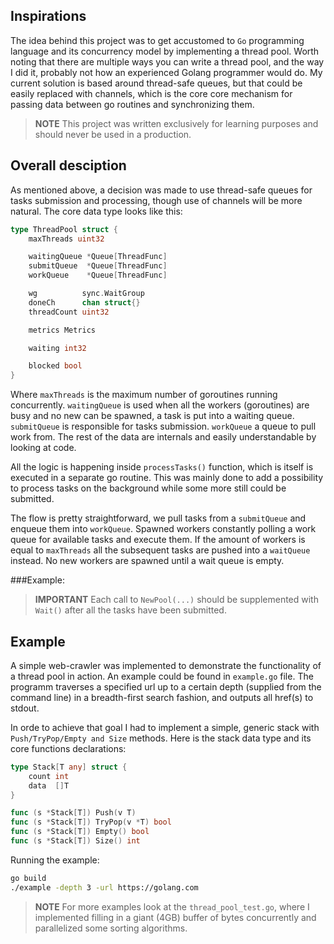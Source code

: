 ## Inspirations
The idea behind this project was to get accustomed to `Go` programming language and its concurrency model
by implementing a thread pool. Worth noting that there are multiple ways you can write a thread pool, 
and the way I did it, probably not how an experienced Golang programmer would do. 
My current solution is based around thread-safe queues, but that could be easily replaced with channels, 
which is the core core mechanism for passing data between go routines and synchronizing them.

> **NOTE** This project was written exclusively for learning purposes and should never be used in a production. 

## Overall desciption
As mentioned above, a decision was made to use thread-safe queues for tasks submission and processing, 
though use of channels will be more natural. The core data type looks like this:
```go
type ThreadPool struct {
	maxThreads uint32

	waitingQueue *Queue[ThreadFunc]
	submitQueue  *Queue[ThreadFunc]
	workQueue    *Queue[ThreadFunc]

	wg          sync.WaitGroup
	doneCh      chan struct{}
	threadCount uint32

	metrics Metrics

	waiting int32

	blocked bool
}
```
Where `maxThreads` is the maximum number of goroutines running concurrently.
`waitingQueue` is used when all the workers (goroutines) are busy and no new can be spawned, a task is put into a waiting queue.
`submitQueue` is responsible for tasks submission.
`workQueue` a queue to pull work from.
The rest of the data are internals and easily understandable by looking at code.

All the logic is happening inside `processTasks()` function, which is itself is executed in a separate go routine.
This was mainly done to add a possibility to process tasks on the background while some more still could be submitted.

The flow is pretty straightforward, we pull tasks from a `submitQueue` and enqueue them into `workQueue`. 
Spawned workers constantly polling a work queue for available tasks and execute them. 
If the amount of workers is equal to `maxThreads` all the subsequent tasks are pushed into a `waitQueue` instead. 
No new workers are spawned until a wait queue is empty.

###Example:

> **IMPORTANT** Each call to `NewPool(...)` should be supplemented with `Wait()` after all the tasks have been submitted.

## Example
A simple web-crawler was implemented to demonstrate the functionality of a thread pool in action. 
An example could be found in `example.go` file. The programm traverses a specified url up to a certain depth (supplied from the command line)
in a breadth-first search fashion, and outputs all href(s) to stdout.

In orde to achieve that goal I had to implement a simple, generic stack with `Push/TryPop/Empty and Size` methods.
Here is the stack data type and its core functions declarations:
```go
type Stack[T any] struct {
	count int
	data  []T
}

func (s *Stack[T]) Push(v T)
func (s *Stack[T]) TryPop(v *T) bool
func (s *Stack[T]) Empty() bool
func (s *Stack[T]) Size() int
```

Running the example: 
```sh
go build
./example -depth 3 -url https://golang.com
```

> **NOTE** For more examples look at the `thread_pool_test.go`, where I implemented filling in a giant (4GB) buffer of bytes concurrently
> and parallelized some sorting algorithms.
